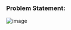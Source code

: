 ### Problem Statement:

![image](https://user-images.githubusercontent.com/35657846/175613023-140cabe4-0c14-4941-929f-8de55fb437be.png)
